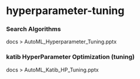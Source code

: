 # hyperparameter-tuning

### Search Algorithms
docs > AutoML_Hyperparameter_Tuning.pptx

### katib HyperParameter Optimization (tuning)
docs > AutoML_Katib_HP_Tuning.pptx
